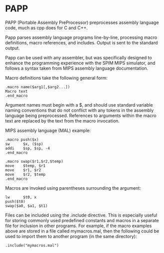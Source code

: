 PAPP
====

PAPP (Portable Assembly PreProcessor) preprocesses assembly language code, much as cpp does for C and C++.

Papp parses assembly language programs line-by-line, processing macro definitions, macro references, and includes. Output is sent to the standard output.

Papp can be used with any assembler, but was specifically designed to enhance the programming experience with the SPIM MIPS simulator, and follows a syntax taken from MIPS assembly language documentation.

Macro definitions take the following general form:

    .macro name($arg1[,$arg2...])
    Macro text
    .end_macro

Argument names must begin with a $, and should use standard variable naming conventions that do not conflict with any tokens in the assembly language being preprocessed. References to arguments within the macro text are replaced by the text from the macro invocation.

MIPS assembly language (MAL) example:

    .macro push($x)
    sw      $x, ($sp)
    addi    $sp, $sp, -4
    .end_macro

    .macro swap($r1,$r2,$temp)
    move    $temp, $r1
    move    $r1, $r2
    move    $r2, $temp
    .end_macro

Macros are invoked using parentheses surrounding the argument:

    lw      $t0, x
    push($t0)
    swap($a0, $a1, $t1)

Files can be included using the .include directive. This is especially useful for storing commonly used predefined constants and macros in a separate file for inclusion in other programs. For example, if the macro examples above are stored in a file called mymacros.mal, then the following could be used to import them to another program (in the same directory):

    .include("mymacros.mal")
